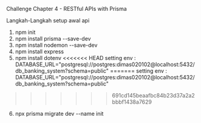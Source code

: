 Challenge Chapter 4 - RESTful APIs with Prisma

Langkah-Langkah setup awal api

1. npm init
2. npm install prisma --save-dev
3. npm install nodemon --save-dev
4. npm install express
5. npm install dotenv
<<<<<<< HEAD
   setting env : DATABASE_URL="postgresql://postgres:dimas020102@localhost:5432/db_banking_system?schema=public"
=======
setting env : DATABASE_URL="postgresql://postgres:dimas020102@localhost:5432/db_banking_system?schema=public"
>>>>>>> 691cd145beaafbc84b23d37a2a2bbbf1438a7629
6. npx prisma migrate dev --name init
